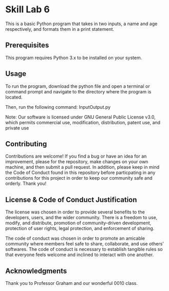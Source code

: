 # **Skill Lab 6**
This is a basic Python program that takes in two inputs, a name and age respectively, and formats them in a print statement.

## **Prerequisites**
This program requires Python 3.x to be installed on your system.

## **Usage**
To run the program, download the python file and open a terminal or command prompt and navigate to the directory where the program is located.

Then, run the following command: InputOutput.py

Note: Our software is licensed under GNU General Public License v3.0, which permits commercial use, modification, distribution, patent use, and private use

## **Contributing**
Contributions are welcome! If you find a bug or have an idea for an improvement, please for the repository, make changes on your own machine, and then submit a pull request. In addition, please keep in mind the Code of Conduct found in this repository before particpating in any contributions for this project in order to keep our community safe and orderly. Thank you!

## **License & Code of Conduct Justification**
The license was chosen in order to provide several benefits to the developers, users, and the wider community. There is a freedom to use, modify, and distribute, promotion of community-driven development, protection of user rights, legal protection, and enforcement of sharing. 

The code of conduct was chosen in order to promote an amicable community where members feel safe to share, collaborate, and use others' softwares. The code of conduct is necessary to establish tangible rules so that everyone feels welcome and inclined to interact with one another.

## **Acknowledgments**
Thank you to Professor Graham and our wonderful 0010 class. 
